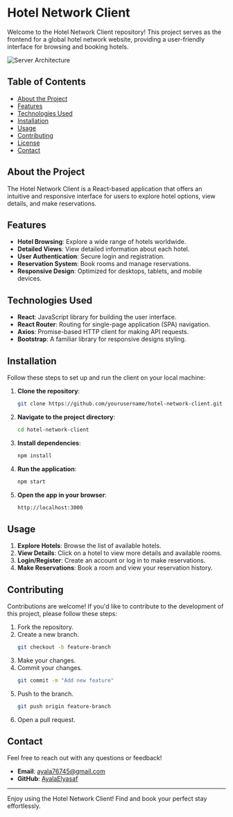 # Hotel Network Client

Welcome to the Hotel Network Client repository! This project serves as the frontend for a global hotel network website, providing a user-friendly interface for browsing and booking hotels.

![Server Architecture](https://drive.google.com/uc?export=view&id=1MGr3Y3JfggO358bd5gm9IBQ1JdWip0TM)

## Table of Contents

- [About the Project](#about-the-project)
- [Features](#features)
- [Technologies Used](#technologies-used)
- [Installation](#installation)
- [Usage](#usage)
- [Contributing](#contributing)
- [License](#license)
- [Contact](#contact)

## About the Project

The Hotel Network Client is a React-based application that offers an intuitive and responsive interface for users to explore hotel options, view details, and make reservations.

## Features

- **Hotel Browsing**: Explore a wide range of hotels worldwide.
- **Detailed Views**: View detailed information about each hotel.
- **User Authentication**: Secure login and registration.
- **Reservation System**: Book rooms and manage reservations.
- **Responsive Design**: Optimized for desktops, tablets, and mobile devices.

## Technologies Used

- **React**: JavaScript library for building the user interface.
- **React Router**: Routing for single-page application (SPA) navigation.
- **Axios**: Promise-based HTTP client for making API requests.
- **Bootstrap**: A familiar library for responsive designs styling.

## Installation

Follow these steps to set up and run the client on your local machine:

1. **Clone the repository**:
    ```sh
    git clone https://github.com/yourusername/hotel-network-client.git
    ```

2. **Navigate to the project directory**:
    ```sh
    cd hotel-network-client
    ```

3. **Install dependencies**:
    ```sh
    npm install
    ```

4. **Run the application**:
    ```sh
    npm start
    ```

5. **Open the app in your browser**:
    ```sh
    http://localhost:3000
    ```

## Usage

1. **Explore Hotels**: Browse the list of available hotels.
2. **View Details**: Click on a hotel to view more details and available rooms.
3. **Login/Register**: Create an account or log in to make reservations.
4. **Make Reservations**: Book a room and view your reservation history.

## Contributing

Contributions are welcome! If you'd like to contribute to the development of this project, please follow these steps:

1. Fork the repository.
2. Create a new branch.
    ```sh
    git checkout -b feature-branch
    ```
3. Make your changes.
4. Commit your changes.
    ```sh
    git commit -m "Add new feature"
    ```
5. Push to the branch.
    ```sh
    git push origin feature-branch
    ```
6. Open a pull request.

## Contact

Feel free to reach out with any questions or feedback!

- **Email**: ayala76745@gmail.com
- **GitHub**: [AyalaElyasaf](https://github.com/AyalaElyasaf)


---

Enjoy using the Hotel Network Client! Find and book your perfect stay effortlessly.
